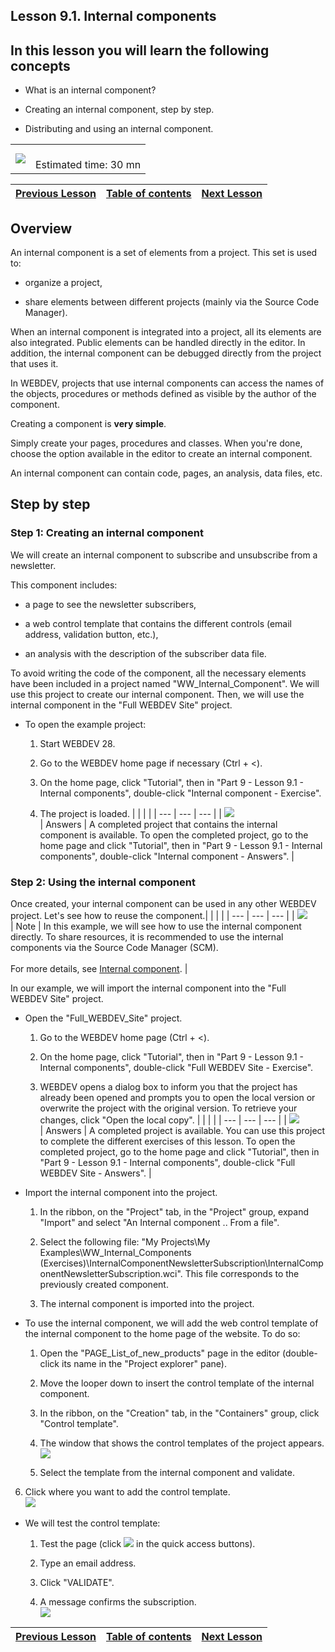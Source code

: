 
## Lesson 9.1. Internal components


<a name="NOTE1"></a>
<a name="NOTE1_1"></a>


## In this lesson you will learn the following concepts
<a name="this_lesson_you_will_learn_the_following_concepts_ELTTEXTE000221"></a>


- What is an internal component?

- Creating an internal component, step by step.

- Distributing and using an internal component.





|   |   |
| --- | --- |
| ![](https://doc.pcsoft.fr/en-US/images/image.awp?langid=3&name=dur%E9e.png)<br> | <br>Estimated time: 30 mn |

| [Previous Lesson](../TutoWB/1410087506.md) | [Table of contents](../TutoWB/1410087510.md) | [Next Lesson](../TutoWB/1410087508.md) |
| --- | --- | --- |





<a name="NOTE2"></a>
<a name="NOTE2_1"></a>


## Overview
<a name="overview_ELTTEXTE000268"></a>
An internal component is a set of elements from a project. This set is used to:

- organize a project,

- share elements between different projects (mainly via the Source Code Manager).




When an internal component is integrated into a project, all its elements are also integrated. Public elements can be handled directly in the editor. In addition, the internal component can be debugged directly from the project that uses it.

In WEBDEV, projects that use internal components can access the names of the objects, procedures or methods defined as visible by the author of the component.

Creating a component is **very simple**.

Simply create your pages, procedures and classes. When you're done, choose the option available in the editor to create an internal component.

An internal component can contain code, pages, an analysis, data files, etc.

<a name="NOTE3"></a>
<a name="NOTE3_1"></a>


## Step by step
<a name="step_step_ELTTEXTE000292"></a>


### Step 1: Creating an internal component
<a name="step_1_creating_internal_component_ELTPARAGRAPHE000045"></a>

We will create an internal component to subscribe and unsubscribe from a newsletter.

This component includes:

- a page to see the newsletter subscribers,

- a web control template that contains the different controls (email address, validation button, etc.),

- an analysis with the description of the subscriber data file.


To avoid writing the code of the component, all the necessary elements have been included in a project named "WW_Internal_Component". We will use this project to create our internal component. Then, we will use the internal component in the "Full WEBDEV Site" project. 



- To open the example project:

	1. Start WEBDEV 28. 

	2. Go to the WEBDEV home page if necessary (Ctrl + &lt;). 

	3. On the home page, click "Tutorial", then in "Part 9 - Lesson 9.1 - Internal components", double-click "Internal component - Exercise".

	4. The project is loaded.
			|   |   |   |
| --- | --- | --- |
| ![](https://doc.pcsoft.fr/en-US/images/image.awp?langid=3&name=exemple-WB.png)<br> | Answers | A completed project that contains the internal component is available. To open the completed project, go to the home page and click "Tutorial", then in "Part 9 - Lesson 9.1 - Internal components", double-click "Internal component - Answers". |












<a name="NOTE3_2"></a>


### Step 2: Using the internal component
<a name="step_2_using_the_internal_component_ELTPARAGRAPHE000124"></a>Once created, your internal component can be used in any other WEBDEV project.
Let's see how to reuse the component.|   |   |   |
| --- | --- | --- |
| ![](https://doc.pcsoft.fr/en-US/images/image.awp?langid=3&name=note.png)<br> | Note | In this example, we will see how to use the internal component directly. To share resources, it is recommended to use the internal components via the Source Code Manager (SCM).<br><br>For more details, see [Internal component](../Editeurs/2014100.md). |



In our example, we will import the internal component into the "Full WEBDEV Site" project. 



- Open the "Full_WEBDEV_Site" project.

	1. Go to the WEBDEV home page (Ctrl + &lt;).

	2. On the home page, click "Tutorial", then in "Part 9 - Lesson 9.1 - Internal components", double-click "Full WEBDEV Site - Exercise". 

	3. WEBDEV opens a dialog box to inform you that the project has already been opened and prompts you to open the local version or overwrite the project with the original version. To retrieve your changes, click "Open the local copy". 
			|   |   |   |
| --- | --- | --- |
| ![](https://doc.pcsoft.fr/en-US/images/image.awp?langid=3&name=exemple-WB.png)<br> | Answers | A completed project is available. You can use this project to complete the different exercises of this lesson. To open the completed project, go to the home page and click "Tutorial", then in "Part 9 - Lesson 9.1 - Internal components", double-click "Full WEBDEV Site - Answers". |












- Import the internal component into the project.

	1. In the ribbon, on the "Project" tab, in the "Project" group, expand "Import" and select "An Internal component .. From a file".

	2. Select the following file: "My Projects\\My Examples\\WW_Internal_Components (Exercises)\\InternalComponentNewsletterSubscription\\InternalComponentNewsletterSubscription.wci". This file corresponds to the previously created component. 

	3. The internal component is imported into the project.







- To use the internal component, we will add the web control template of the internal component to the home page of the website. To do so:

	1. Open the "PAGE_List_of_new_products" page in the editor (double-click its name in the "Project explorer" pane).

	2. Move the looper down to insert the control template of the internal component. 

	3. In the ribbon, on the "Creation" tab, in the "Containers" group, click "Control template".

	4. The window that shows the control templates of the project appears.  ![](https://doc.pcsoft.fr/en-US/images/image.awp?langid=3&name=P9_Composant%20Interne%20-%20HC%20N%B0009.jpg)


	5. Select the template from the internal component and validate.

6. Click where you want to add the control template.  
![](https://doc.pcsoft.fr/en-US/images/image.awp?langid=3&name=P9_Composant%20Interne%20-%20HC%20N%B0010.jpg&type=thumb)




- We will test the control template:

	1. Test the page (click ![](https://doc.pcsoft.fr/en-US/images/image.awp?langid=3&name=ICO_Go_Page_WB_GAF.jpg)
 in the quick access buttons).

	2. Type an email address.

	3. Click "VALIDATE".

	4. A message confirms the subscription.  
![](https://doc.pcsoft.fr/en-US/images/image.awp?langid=3&name=P9_Composant%20Interne%20-%20HC%20N%B0011.jpg&type=thumb)








| [Previous Lesson](../TutoWB/1410087506.md) | [Table of contents](../TutoWB/1410087510.md) | [Next Lesson](../TutoWB/1410087508.md) |
| --- | --- | --- |




